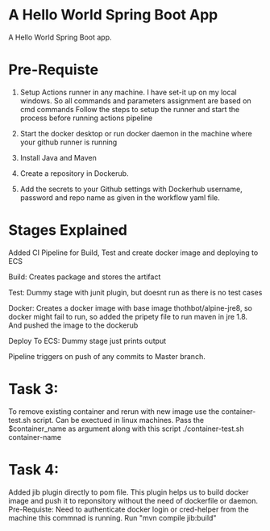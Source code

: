# A Hello World Spring Boot App

A Hello World Spring Boot app.

# Pre-Requiste

1. Setup Actions runner in any machine. I have set-it up on my local windows. So all commands and parameters assignment are based on cmd commands
Follow the steps to setup the runner and start the process before running actions pipeline

2. Start the docker desktop or run docker daemon in the machine where your github runner is running

3. Install Java and Maven

4. Create a repository in Dockerub.

5. Add the secrets to your Github settings with Dockerhub username, password and repo name as given in the workflow yaml file.

# Stages Explained

Added CI Pipeline for Build, Test and create docker image and deploying to ECS

Build: Creates package and stores the artifact

Test: Dummy stage with junit plugin, but doesnt run as there is no test cases

Docker: Creates a docker image with base image thothbot/alpine-jre8, so docker might fail to run, so added the pripety file to run maven in jre 1.8. And pushed the image to the dockerub

Deploy To ECS: Dummy stage just prints output

Pipeline triggers on push of any commits to Master branch.


# Task 3:

To remove existing container and rerun with new image use the container-test.sh script. Can be exectued in linux machines. Pass the $container_name as argument along with  this script
./container-test.sh container-name

# Task 4: 

Added jib plugin directly to pom file. This plugin helps us to build docker image and push it to reponsitory without the need of dockerfile or daemon.
Pre-Requiste: Need to authenticate docker login or cred-helper from the machine this commnad is running. 
Run 
"mvn compile jib:build"

